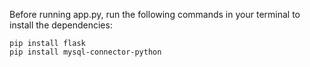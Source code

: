 Before running app.py, run the following commands in your terminal to install the dependencies:
```
pip install flask
pip install mysql-connector-python
```
